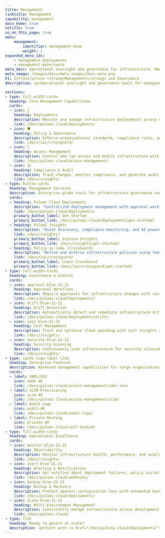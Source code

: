 ```yaml
---
title: Management
linktitle: Management
capability: management
docs_home: true
notitle: true
no_on_this_page: true
menu:
    management:
        identifier: management-home
        weight: 1
expanded_menu_ids:
    - management-deployments
    - management-governance
meta_desc: Operational oversight and governance for infrastructure. Manage deployments, policies, access controls, compliance, and audit across your organization.
meta_image: /images/docs/meta-images/docs-meta.png
h1: Infrastructure <strong>Management</strong> and Governance
description: <p>Operational oversight and governance tools for managing deployments, enforcing policies, controlling access, and maintaining compliance across your cloud infrastructure.</p>

sections:
- type: full-width-cards
  heading: Core Management Capabilities
  cards:
  - icon: 🚀
    heading: Deployments
    description: Monitor and manage infrastructure deployments across environments with automated workflows.
    link: /docs/pulumi-cloud/deployments/
  - icon: 🛡️
    heading: Policy & Governance
    description: Enforce organizational standards, compliance rules, and security policies through code.
    link: /docs/iac/crossguard/
  - icon: 👥
    heading: Access Management
    description: Control who can access and modify infrastructure with role-based permissions and teams.
    link: /docs/pulumi-cloud/access-management/
  - icon: 📋
    heading: Compliance & Audit
    description: Track changes, monitor compliance, and generate audit reports for regulatory requirements.
    link: /docs/insights/
- type: button-cards
  heading: Management Services
  description: Enterprise-grade tools for infrastructure governance and operational control.
  cards:
  - heading: Pulumi Cloud Deployments
    description: "Centralized deployment management with approval workflows, drift detection, and automated remediation."
    link: /docs/pulumi-cloud/deployments/
    primary_button_label: Get Started
    primary_button_link: /docs/pulumi-cloud/deployments/get-started/
  - heading: Pulumi Insights
    description: "Asset discovery, compliance monitoring, and AI-powered insights across your cloud infrastructure."
    link: /docs/insights/
    primary_button_label: Explore Insights
    primary_button_link: /docs/insights/get-started/
  - heading: Policy as Code (CrossGuard)
    description: "Define and enforce infrastructure policies using familiar programming languages with automated validation."
    link: /docs/iac/crossguard/
    primary_button_label: Learn CrossGuard
    primary_button_link: /docs/iac/crossguard/get-started/
- type: full-width-cards
  heading: Governance & Control
  cards:
  - icon: approval-blue-21-21
    heading: Approval Workflows
    description: Require approvals for infrastructure changes with customizable review processes.
    link: /docs/pulumi-cloud/deployments/
  - icon: drift-blue-21-21
    heading: Drift Detection
    description: Automatically detect and remediate infrastructure drift from your desired state.
    link: /docs/pulumi-cloud/deployments/drift/
  - icon: cost-blue-21-21
    heading: Cost Management
    description: Track and optimize cloud spending with cost insights and budget alerts.
    link: /docs/insights/
  - icon: security-blue-21-21
    heading: Security Scanning
    description: Continuously scan infrastructure for security vulnerabilities and misconfigurations.
    link: /docs/insights/
- type: cards-logo-label-link
  heading: Enterprise Features
  description: Advanced management capabilities for large organizations and regulated industries.
  cards:
  - label: SAML/SSO
    icon: saml-40
    link: /docs/pulumi-cloud/access-management/saml-sso/
  - label: SCIM Provisioning
    icon: scim-40
    link: /docs/pulumi-cloud/access-management/scim/
  - label: Audit Logs
    icon: audit-40
    link: /docs/pulumi-cloud/audit-logs/
  - label: Private Hosting
    icon: private-40
    link: /docs/pulumi-cloud/self-hosted/
- type: full-width-cards
  heading: Operational Excellence
  cards:
  - icon: monitor-blue-21-21
    heading: Observability
    description: Monitor infrastructure health, performance, and availability across all environments.
    link: /docs/insights/
  - icon: alert-blue-21-21
    heading: Alerting & Notifications
    description: Get notified about deployment failures, policy violations, and infrastructure issues.
    link: /docs/pulumi-cloud/webhooks/
  - icon: backup-blue-21-21
    heading: Backup & Recovery
    description: Protect against configuration loss with automated backups and point-in-time recovery.
    link: /docs/pulumi-cloud/deployments/
  - icon: scale-blue-21-21
    heading: Multi-Environment Management
    description: Consistently manage infrastructure across development, staging, and production environments.
    link: /docs/pulumi-cloud/
- type: flat
  heading: Ready to govern at scale?
  description: <p>Start with <a href="/docs/pulumi-cloud/deployments/">Deployments</a>, explore <a href="/docs/insights/">Insights</a>, or set up <a href="/docs/iac/crossguard/">Policy as Code</a>. Enterprise customers can learn about <a href="/docs/pulumi-cloud/access-management/">access management</a> and <a href="/docs/pulumi-cloud/audit-logs/">audit logging</a>.</p>
---
```

